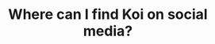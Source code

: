 ---
title: Where can I find Koi on social media?
describe: <a href="https://twitter.com/open_koi"  target="_blank">Twitter</a><br><a href="https://t.me/joinchat/OEHs_8T9-8ZhZmU5"  target="_blank">Telegram</a><br><a href="https://discord.com/invite/SDwgnjxNEn"  target="_blank">Discord</a><br><a href="https://www.youtube.com/watch?v=g0sT-0NqWUY"  target="_blank">Youtube</a><br><a href="https://www.linkedin.com/company/open-koi/"  target="_blank">Linkedin</a><br><a href="https://github.com/open-koi"  target="_blank">Github</a> 
layout: front
type: connect
parent: fifteen
child: 15
icon: icon15
---